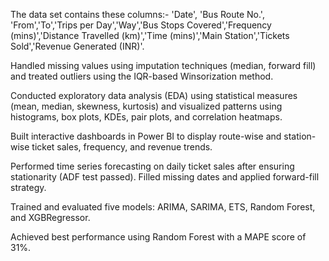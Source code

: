 The  data set contains these columns:-
'Date', 'Bus Route No.', 'From','To','Trips per Day','Way','Bus Stops Covered','Frequency (mins)','Distance Travelled (km)','Time (mins)','Main Station','Tickets Sold','Revenue Generated (INR)'.


Handled missing values using imputation techniques (median, forward fill) and treated outliers using the IQR-based Winsorization method.

Conducted exploratory data analysis (EDA) using statistical measures (mean, median, skewness, kurtosis) and visualized patterns using histograms, box plots, KDEs, pair plots, and correlation heatmaps.

Built interactive dashboards in Power BI to display route-wise and station-wise ticket sales, frequency, and revenue trends.

Performed time series forecasting on daily ticket sales after ensuring stationarity (ADF test passed). Filled missing dates and applied forward-fill strategy.

Trained and evaluated five models: ARIMA, SARIMA, ETS, Random Forest, and XGBRegressor.

Achieved best performance using Random Forest with a MAPE score of 31%.
